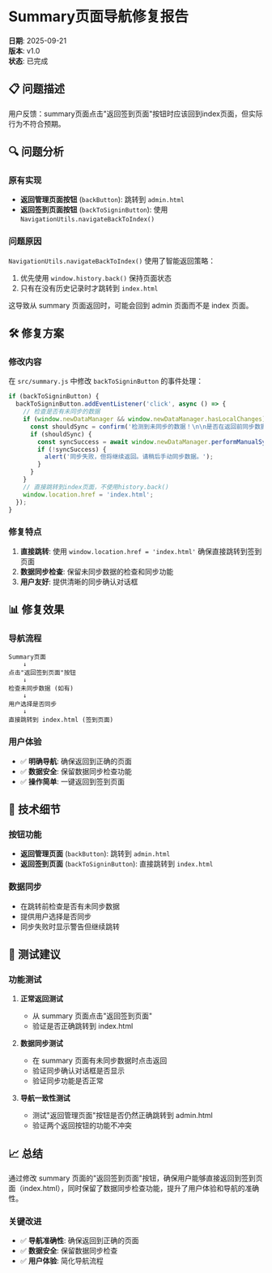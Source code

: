 # Summary页面导航修复报告

**日期**: 2025-09-21  
**版本**: v1.0  
**状态**: 已完成  

## 📋 问题描述

用户反馈：summary页面点击"返回签到页面"按钮时应该回到index页面，但实际行为不符合预期。

## 🔍 问题分析

### 原有实现
- **返回管理页面按钮** (`backButton`): 跳转到 `admin.html`
- **返回签到页面按钮** (`backToSigninButton`): 使用 `NavigationUtils.navigateBackToIndex()`

### 问题原因
`NavigationUtils.navigateBackToIndex()` 使用了智能返回策略：
1. 优先使用 `window.history.back()` 保持页面状态
2. 只有在没有历史记录时才跳转到 `index.html`

这导致从 summary 页面返回时，可能会回到 admin 页面而不是 index 页面。

## 🛠️ 修复方案

### 修改内容
在 `src/summary.js` 中修改 `backToSigninButton` 的事件处理：

```javascript
if (backToSigninButton) {
  backToSigninButton.addEventListener('click', async () => {
    // 检查是否有未同步的数据
    if (window.newDataManager && window.newDataManager.hasLocalChanges) {
      const shouldSync = confirm('检测到未同步的数据！\n\n是否在返回前同步数据？\n\n点击"确定"进行同步\n点击"取消"直接返回');
      if (shouldSync) {
        const syncSuccess = await window.newDataManager.performManualSync();
        if (!syncSuccess) {
          alert('同步失败，但将继续返回。请稍后手动同步数据。');
        }
      }
    }
    // 直接跳转到index页面，不使用history.back()
    window.location.href = 'index.html';
  });
}
```

### 修复特点
1. **直接跳转**: 使用 `window.location.href = 'index.html'` 确保直接跳转到签到页面
2. **数据同步检查**: 保留未同步数据的检查和同步功能
3. **用户友好**: 提供清晰的同步确认对话框

## 📊 修复效果

### 导航流程
```
Summary页面
    ↓
点击"返回签到页面"按钮
    ↓
检查未同步数据 (如有)
    ↓
用户选择是否同步
    ↓
直接跳转到 index.html (签到页面)
```

### 用户体验
- ✅ **明确导航**: 确保返回到正确的页面
- ✅ **数据安全**: 保留数据同步检查功能
- ✅ **操作简单**: 一键返回到签到页面

## 🔧 技术细节

### 按钮功能
- **返回管理页面** (`backButton`): 跳转到 `admin.html`
- **返回签到页面** (`backToSigninButton`): 直接跳转到 `index.html`

### 数据同步
- 在跳转前检查是否有未同步数据
- 提供用户选择是否同步
- 同步失败时显示警告但继续跳转

## 🧪 测试建议

### 功能测试
1. **正常返回测试**
   - 从 summary 页面点击"返回签到页面"
   - 验证是否正确跳转到 index.html

2. **数据同步测试**
   - 在 summary 页面有未同步数据时点击返回
   - 验证同步确认对话框是否显示
   - 验证同步功能是否正常

3. **导航一致性测试**
   - 测试"返回管理页面"按钮是否仍然正确跳转到 admin.html
   - 验证两个返回按钮的功能不冲突

## 📈 总结

通过修改 summary 页面的"返回签到页面"按钮，确保用户能够直接返回到签到页面（index.html），同时保留了数据同步检查功能，提升了用户体验和导航的准确性。

### 关键改进
- ✅ **导航准确性**: 确保返回到正确的页面
- ✅ **数据安全**: 保留数据同步检查
- ✅ **用户体验**: 简化导航流程

